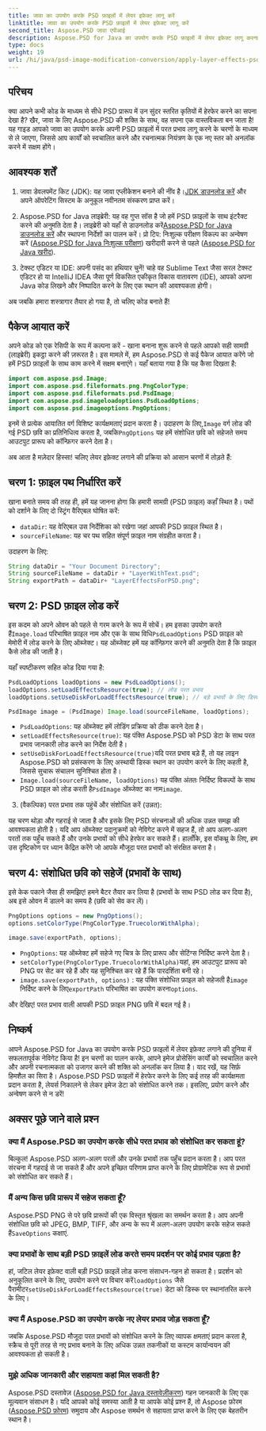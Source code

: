 ```yaml
---
title: जावा का उपयोग करके PSD फ़ाइलों में लेयर इफ़ेक्ट लागू करें
linktitle: जावा का उपयोग करके PSD फ़ाइलों में लेयर इफ़ेक्ट लागू करें
second_title: Aspose.PSD जावा एपीआई
description: Aspose.PSD for Java का उपयोग करके PSD फ़ाइलों में लेयर इफ़ेक्ट लागू करना सीखें। यह ट्यूटोरियल PSDs को लोड करना, लेयर्स तक पहुँचना और संशोधित छवि को सहेजना शामिल करता है।
type: docs
weight: 19
url: /hi/java/psd-image-modification-conversion/apply-layer-effects-psd-files/
---
```

## परिचय

क्या आपने कभी कोड के माध्यम से सीधे PSD प्रारूप में उन सुंदर स्तरित कृतियों में हेरफेर करने का सपना देखा है? खैर, जावा के लिए Aspose.PSD की शक्ति के साथ, वह सपना एक वास्तविकता बन जाता है! यह गाइड आपको जावा का उपयोग करके अपनी PSD फ़ाइलों में परत प्रभाव लागू करने के चरणों के माध्यम से ले जाएगा, जिससे आप कार्यों को स्वचालित करने और रचनात्मक नियंत्रण के एक नए स्तर को अनलॉक करने में सक्षम होंगे। 

## आवश्यक शर्तें

1.  जावा डेवलपमेंट किट (JDK): यह जावा एप्लीकेशन बनाने की नींव है।[JDK डाउनलोड करें](https://www.oracle.com/java/technologies/javase/downloads/) और अपने ऑपरेटिंग सिस्टम के अनुकूल नवीनतम संस्करण प्राप्त करें।

2.  Aspose.PSD for Java लाइब्रेरी: यह वह गुप्त सॉस है जो हमें PSD फ़ाइलों के साथ इंटरैक्ट करने की अनुमति देता है। लाइब्रेरी को यहाँ से डाउनलोड करें[Aspose.PSD for Java डाउनलोड करें](https://releases.aspose.com/psd/java/) और स्थापना निर्देशों का पालन करें। प्रो टिप: निःशुल्क परीक्षण विकल्प का अन्वेषण करें ([Aspose.PSD for Java निःशुल्क परीक्षण](https://releases.aspose.com/)) खरीदारी करने से पहले ([Aspose.PSD for Java खरीद](https://purchase.aspose.com/buy)).

3. टेक्स्ट एडिटर या IDE: अपनी पसंद का हथियार चुनें! चाहे वह Sublime Text जैसा सरल टेक्स्ट एडिटर हो या IntelliJ IDEA जैसा पूर्ण विकसित एकीकृत विकास वातावरण (IDE), आपको अपना Java कोड लिखने और निष्पादित करने के लिए एक स्थान की आवश्यकता होगी।

अब जबकि हमारा शस्त्रागार तैयार हो गया है, तो चलिए कोड बनाते हैं!

## पैकेज आयात करें

अपने कोड को एक रेसिपी के रूप में कल्पना करें - खाना बनाना शुरू करने से पहले आपको सही सामग्री (लाइब्रेरी) इकट्ठा करने की ज़रूरत है। इस मामले में, हम Aspose.PSD से कई पैकेज आयात करेंगे जो हमें PSD फ़ाइलों के साथ काम करने में सक्षम बनाएंगे। यहाँ बताया गया है कि यह कैसा दिखता है:

```java
import com.aspose.psd.Image;
import com.aspose.psd.fileformats.png.PngColorType;
import com.aspose.psd.fileformats.psd.PsdImage;
import com.aspose.psd.imageloadoptions.PsdLoadOptions;
import com.aspose.psd.imageoptions.PngOptions;
```

 इनमें से प्रत्येक आयातित वर्ग विशिष्ट कार्यक्षमताएं प्रदान करता है। उदाहरण के लिए,`Image` वर्ग लोड की गई PSD छवि का प्रतिनिधित्व करता है, जबकि`PngOptions` यह हमें संशोधित छवि को सहेजते समय आउटपुट प्रारूप को कॉन्फ़िगर करने देता है।

अब आता है मज़ेदार हिस्सा! चलिए लेयर इफ़ेक्ट लगाने की प्रक्रिया को आसान चरणों में तोड़ते हैं:

## चरण 1: फ़ाइल पथ निर्धारित करें

खाना बनाते समय की तरह ही, हमें यह जानना होगा कि हमारी सामग्री (PSD फ़ाइल) कहाँ स्थित है। पथों को दर्शाने के लिए दो स्ट्रिंग वैरिएबल घोषित करें:

- `dataDir`: यह वेरिएबल उस निर्देशिका को रखेगा जहां आपकी PSD फ़ाइल स्थित है। 
- `sourceFileName`: यह चर पथ सहित संपूर्ण फ़ाइल नाम संग्रहीत करता है।

उदाहरण के लिए:

```java
String dataDir = "Your Document Directory";
String sourceFileName = dataDir + "LayerWithText.psd";
String exportPath = dataDir+ "LayerEffectsForPSD.png";
```

## चरण 2: PSD फ़ाइल लोड करें

 इस कदम को अपने ओवन को पहले से गरम करने के रूप में सोचें। हम इसका उपयोग करते हैं`Image.load` परिभाषित फ़ाइल नाम और एक के साथ विधि`PsdLoadOptions` PSD फ़ाइल को मेमोरी में लोड करने के लिए ऑब्जेक्ट। यह ऑब्जेक्ट हमें यह कॉन्फ़िगर करने की अनुमति देता है कि फ़ाइल कैसे लोड की जाती है।

यहाँ स्पष्टीकरण सहित कोड दिया गया है:

```java
PsdLoadOptions loadOptions = new PsdLoadOptions();
loadOptions.setLoadEffectsResource(true); // लोड परत प्रभाव
loadOptions.setUseDiskForLoadEffectsResource(true); // बड़े प्रभावों के लिए डिस्क स्थान का उपयोग करें

PsdImage image = (PsdImage) Image.load(sourceFileName, loadOptions);
```

- `PsdLoadOptions`: यह ऑब्जेक्ट हमें लोडिंग प्रक्रिया को ठीक करने देता है।
- `setLoadEffectsResource(true)`: यह पंक्ति Aspose.PSD को PSD डेटा के साथ परत प्रभाव जानकारी लोड करने का निर्देश देती है। 
- `setUseDiskForLoadEffectsResource(true)`यदि परत प्रभाव बड़े हैं, तो यह लाइन Aspose.PSD को प्रसंस्करण के लिए अस्थायी डिस्क स्थान का उपयोग करने के लिए कहती है, जिससे सुचारू संचालन सुनिश्चित होता है।
- `Image.load(sourceFileName, loadOptions)` यह पंक्ति अंततः निर्दिष्ट विकल्पों के साथ PSD फ़ाइल को लोड करती है`PsdImage` ऑब्जेक्ट का नाम`image`.

3. (वैकल्पिक) परत प्रभाव तक पहुंचें और संशोधित करें (उन्नत):

यह चरण थोड़ा और गहराई से जाता है और इसके लिए PSD संरचनाओं की अधिक उन्नत समझ की आवश्यकता होती है। यदि आप ऑब्जेक्ट पदानुक्रमों को नेविगेट करने में सहज हैं, तो आप अलग-अलग परतों तक पहुँच सकते हैं और उनके प्रभावों को सीधे हेरफेर कर सकते हैं। हालाँकि, इस वॉकथ्रू के लिए, हम उस दृष्टिकोण पर ध्यान केंद्रित करेंगे जो आपके मौजूदा परत प्रभावों को संरक्षित करता है।
## चरण 4: संशोधित छवि को सहेजें (प्रभावों के साथ)

इसे केक पकाने जैसा ही समझिए! हमने बैटर तैयार कर लिया है (प्रभावों के साथ PSD लोड कर दिया है), अब इसे ओवन में डालने का समय है (छवि को सेव कर लें)। 

```java
PngOptions options = new PngOptions();
options.setColorType(PngColorType.TruecolorWithAlpha);

image.save(exportPath, options);
```

- `PngOptions`: यह ऑब्जेक्ट हमें सहेजे गए चित्र के लिए प्रारूप और सेटिंग्स निर्दिष्ट करने देता है।
- `setColorType(PngColorType.TruecolorWithAlpha)`यहां, हम आउटपुट प्रारूप को PNG पर सेट कर रहे हैं और यह सुनिश्चित कर रहे हैं कि पारदर्शिता बनी रहे।
- `image.save(exportPath, options)` : यह पंक्ति संशोधित फ़ाइल को सहेजती है`image` निर्दिष्ट करने के लिए`exportPath` परिभाषित का उपयोग करना`options`.

और देखिए! परत प्रभाव वाली आपकी PSD फ़ाइल PNG छवि में बदल गई है।

## निष्कर्ष

आपने Aspose.PSD for Java का उपयोग करके PSD फ़ाइलों में लेयर इफ़ेक्ट लगाने की दुनिया में सफलतापूर्वक नेविगेट किया है! इन चरणों का पालन करके, आपने इमेज प्रोसेसिंग कार्यों को स्वचालित करने और अपनी रचनात्मकता को उजागर करने की शक्ति को अनलॉक कर लिया है। याद रखें, यह सिर्फ़ हिमशैल का सिरा है। Aspose.PSD PSD फ़ाइलों में हेरफेर करने के लिए कई तरह की कार्यक्षमता प्रदान करता है, लेयर्स निकालने से लेकर इमेज डेटा को संशोधित करने तक। इसलिए, प्रयोग करने और अन्वेषण करने से न डरें!

## अक्सर पूछे जाने वाले प्रश्न

### क्या मैं Aspose.PSD का उपयोग करके सीधे परत प्रभाव को संशोधित कर सकता हूं?
बिल्कुल! Aspose.PSD अलग-अलग परतों और उनके प्रभावों तक पहुँच प्रदान करता है। आप परत संरचना में गहराई से जा सकते हैं और अपने इच्छित परिणाम प्राप्त करने के लिए प्रोग्रामेटिक रूप से प्रभावों को संशोधित कर सकते हैं। 

### मैं अन्य किस छवि प्रारूप में सहेज सकता हूँ?
 Aspose.PSD PNG से परे छवि प्रारूपों की एक विस्तृत श्रृंखला का समर्थन करता है। आप अपनी संशोधित छवि को JPEG, BMP, TIFF, और अन्य के रूप में अलग-अलग उपयोग करके सहेज सकते हैं`SaveOptions` कक्षाएं.

### क्या प्रभावों के साथ बड़ी PSD फ़ाइलें लोड करते समय प्रदर्शन पर कोई प्रभाव पड़ता है?
 हां, जटिल लेयर इफ़ेक्ट वाली बड़ी PSD फ़ाइलें लोड करना संसाधन-गहन हो सकता है। प्रदर्शन को अनुकूलित करने के लिए, उपयोग करने पर विचार करें`loadOptions` जैसे पैरामीटर`setUseDiskForLoadEffectsResource(true)` डेटा को डिस्क पर स्थानांतरित करने के लिए।

### क्या मैं Aspose.PSD का उपयोग करके नए लेयर प्रभाव जोड़ सकता हूँ?
जबकि Aspose.PSD मौजूदा परत प्रभावों को संशोधित करने के लिए व्यापक क्षमताएं प्रदान करता है, स्क्रैच से पूरी तरह से नए प्रभाव बनाने के लिए अधिक उन्नत तकनीकों या कस्टम कार्यान्वयन की आवश्यकता हो सकती है।

### मुझे अधिक जानकारी और सहायता कहां मिल सकती है?
Aspose.PSD दस्तावेज़ ([Aspose.PSD for Java दस्तावेज़ीकरण](https://reference.aspose.com/psd/java/)) गहन जानकारी के लिए एक मूल्यवान संसाधन है। यदि आपको कोई समस्या आती है या आपके कोई प्रश्न हैं, तो Aspose फ़ोरम ([Aspose.PSD फ़ोरम](https://forum.aspose.com/c/psd/34)) समुदाय और Aspose समर्थन से सहायता प्राप्त करने के लिए एक बेहतरीन स्थान है।